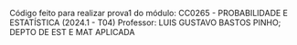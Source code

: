 Código feito para realizar prova1 do módulo: CC0265 - PROBABILIDADE E ESTATÍSTICA (2024.1 - T04)
Professor: LUIS GUSTAVO BASTOS PINHO; DEPTO DE EST E MAT APLICADA
